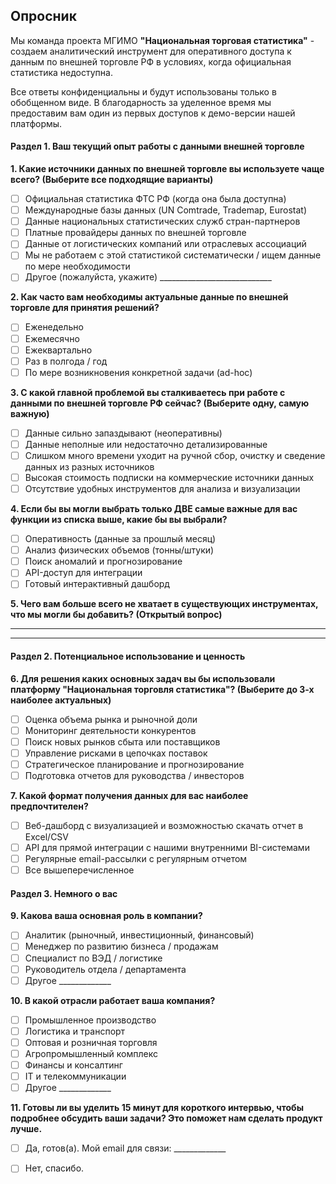 ## Опросник

Мы команда проекта МГИМО **"Национальная торговая статистика"** - создаем аналитический инструмент для оперативного доступа к данным по внешней торговле РФ в условиях, когда официальная статистика недоступна.

Все ответы конфиденциальны и будут использованы только в обобщенном виде. В благодарность за уделенное время мы предоставим вам один из первых доступов к демо-версии нашей платформы.

#### **Раздел 1. Ваш текущий опыт работы с данными внешней торговле**

**1. Какие источники данных по внешней торговле вы используете чаще всего? (Выберите все подходящие варианты)**  
* [ ] Официальная статистика ФТС РФ (когда она была доступна)  
* [ ] Международные базы данных (UN Comtrade, Trademap, Eurostat)  
* [ ] Данные национальных статистических служб стран-партнеров 
* [ ] Платные провайдеры данных по внешней торговле 
* [ ] Данные от логистических компаний или отраслевых ассоциаций  
* [ ] Мы не работаем с этой статистикой систематически / ищем данные по мере необходимости  
* [ ] Другое (пожалуйста, укажите) ____________________________

**2. Как часто вам необходимы актуальные данные по внешней торговле для принятия решений?**  
* [ ] Еженедельно  
* [ ] Ежемесячно  
* [ ] Ежеквартально  
* [ ] Раз в полгода / год  
* [ ] По мере возникновения конкретной задачи (ad-hoc)

**3. С какой главной проблемой вы сталкиваетесь при работе с данными по внешней торговле РФ сейчас? (Выберите одну, самую важную)**  
* [ ] Данные сильно запаздывают (неоперативны)  
* [ ] Данные неполные или недостаточно детализированные 
* [ ] Слишком много времени уходит на ручной сбор, очистку и сведение данных из разных источников  
* [ ] Высокая стоимость подписки на коммерческие источники данных  
* [ ] Отсутствие удобных инструментов для анализа и визуализации

**4. Если бы вы могли выбрать только ДВЕ самые важные для вас функции из списка выше, какие бы вы выбрали?**  
* [ ] Оперативность (данные за прошлый месяц)  
* [ ] Анализ физических объемов (тонны/штуки)  
* [ ] Поиск аномалий и прогнозирование  
* [ ] API-доступ для интеграции  
* [ ] Готовый интерактивный дашборд

**5. Чего вам больше всего не хватает в существующих инструментах, что мы могли бы добавить? (Открытый вопрос)**

---

---

#### **Раздел 2. Потенциальное использование и ценность**

**6. Для решения каких основных задач вы бы использовали платформу "Национальная торговля статистика"? (Выберите до 3-х наиболее актуальных)**  
* [ ] Оценка объема рынка и рыночной доли  
* [ ] Мониторинг деятельности конкурентов  
* [ ] Поиск новых рынков сбыта или поставщиков  
* [ ] Управление рисками в цепочках поставок  
* [ ] Стратегическое планирование и прогнозирование  
* [ ] Подготовка отчетов для руководства / инвесторов

**7. Какой формат получения данных для вас наиболее предпочтителен?**  
* [ ] Веб-дашборд с визуализацией и возможностью скачать отчет в Excel/CSV  
* [ ] API для прямой интеграции с нашими внутренними BI-системами 
* [ ] Регулярные email-рассылки с регулярным отчетом
* [ ] Все вышеперечисленное

#### **Раздел 3. Немного о вас**

**9. Какова ваша основная роль в компании?**  
* [ ] Аналитик (рыночный, инвестиционный, финансовый)  
* [ ] Менеджер по развитию бизнеса / продажам  
* [ ] Специалист по ВЭД / логистике  
* [ ] Руководитель отдела / департамента  
* [ ] Другое _____________

**10. В какой отрасли работает ваша компания?**  
* [ ] Промышленное производство  
* [ ] Логистика и транспорт  
* [ ] Оптовая и розничная торговля  
* [ ] Агропромышленный комплекс  
* [ ] Финансы и консалтинг  
* [ ] IT и телекоммуникации  
* [ ] Другое _____________

**11. Готовы ли вы уделить 15 минут для короткого интервью, чтобы подробнее обсудить ваши задачи? Это поможет нам сделать продукт лучше.**  
* [ ] Да, готов(а). Мой email для связи: _____________  
* [ ] Нет, спасибо.


